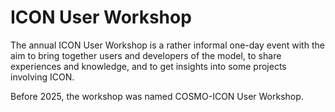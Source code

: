 # ICON User Workshop

The annual ICON User Workshop is a rather informal one-day event with the aim to bring together users and developers of the model, to share experiences and knowledge, and to get insights into some projects involving ICON. 
 
Before 2025, the workshop was named COSMO-ICON User Workshop.
